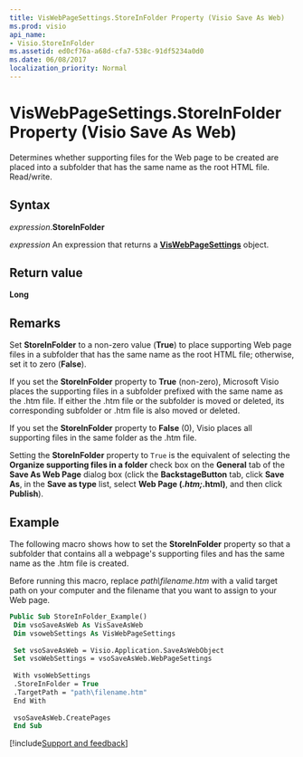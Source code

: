 ```yaml
---
title: VisWebPageSettings.StoreInFolder Property (Visio Save As Web)
ms.prod: visio
api_name:
- Visio.StoreInFolder
ms.assetid: ed0cf76a-a68d-cfa7-538c-91df5234a0d0
ms.date: 06/08/2017
localization_priority: Normal
---
```



# VisWebPageSettings.StoreInFolder Property (Visio Save As Web)

Determines whether supporting files for the Web page to be created are placed into a subfolder that has the same name as the root HTML file. Read/write.


## Syntax

_expression_.**StoreInFolder**

 _expression_ An expression that returns a  **[VisWebPageSettings](visio.viswebpagesettings.object.visio.save.md)** object.


## Return value

 **Long**


## Remarks

Set  **StoreInFolder** to a non-zero value (**True**) to place supporting Web page files in a subfolder that has the same name as the root HTML file; otherwise, set it to zero (**False**). 

If you set the  **StoreInFolder** property to **True** (non-zero), Microsoft Visio places the supporting files in a subfolder prefixed with the same name as the .htm file. If either the .htm file or the subfolder is moved or deleted, its corresponding subfolder or .htm file is also moved or deleted.

If you set the  **StoreInFolder** property to **False** (0), Visio places all supporting files in the same folder as the .htm file.

Setting the  **StoreInFolder** property to `True` is the equivalent of selecting the **Organize supporting files in a folder** check box on the **General** tab of the **Save As Web Page** dialog box (click the **BackstageButton** tab, click **Save As**, in the  **Save as type** list, select **Web Page (*.htm;*.html)**, and then click  **Publish**).


## Example

The following macro shows how to set the  **StoreInFolder** property so that a subfolder that contains all a webpage's supporting files and has the same name as the .htm file is created.

Before running this macro, replace  _path\filename.htm_ with a valid target path on your computer and the filename that you want to assign to your Web page.




```vb
Public Sub StoreInFolder_Example() 
 Dim vsoSaveAsWeb As VisSaveAsWeb 
 Dim vsowebSettings As VisWebPageSettings 
 
 Set vsoSaveAsWeb = Visio.Application.SaveAsWebObject 
 Set vsoWebSettings = vsoSaveAsWeb.WebPageSettings 
 
 With vsoWebSettings 
 .StoreInFolder = True 
 .TargetPath = "path\filename.htm" 
 End With 
 
 vsoSaveAsWeb.CreatePages 
 End Sub
```

[!include[Support and feedback](~/includes/feedback-boilerplate.md)]